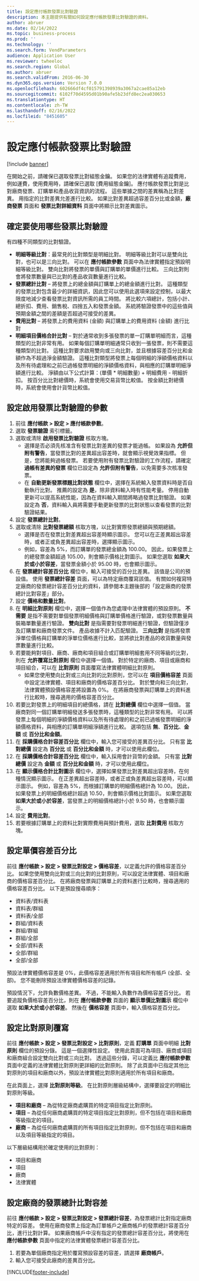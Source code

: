 ```yaml
---
title: 設定應付帳款發票比對驗證
description: 本主題提供有關如何設定應付帳款發票比對驗證的資料。
author: abruer
ms.date: 02/14/2022
ms.topic: business-process
ms.prod: ''
ms.technology: ''
ms.search.form: VendParameters
audience: Application User
ms.reviewer: twheeloc
ms.search.region: Global
ms.author: abruer
ms.search.validFrom: 2016-06-30
ms.dyn365.ops.version: Version 7.0.0
ms.openlocfilehash: 602666df4cf015791398939a3067a2cae85a12eb
ms.sourcegitcommit: 6102f70d4595d01b90afe5b23dfd8ec2ea030653
ms.translationtype: HT
ms.contentlocale: zh-TW
ms.lasthandoff: 02/16/2022
ms.locfileid: "8451605"
---
```

# <a name="set-up-accounts-payable-invoice-matching-validation"></a>設定應付帳款發票比對驗證

[!include [banner](../../includes/banner.md)]

在開始之前，請確保已選取發票比對組態金鑰。 如果您的法律實體有追蹤費用，例如運費，使用費用時，請確保已選取 [費用組態金鑰]。  應付帳款發票比對是比對廠商發票、訂購單和產品收貨資訊的流程。 這些單據之間的差異稱為比對差異。 用指定的比對差異允差進行比較。 如果比對差異超過容差百分比或金額，**廠商發票** 頁面和 **發票比對詳細資料** 頁面中將顯示比對差異圖示。

## <a name="determine-which-invoice-matching-validation-to-use"></a>確定要使用哪些發票比對驗證
有四種不同類型的比對驗證。 

- **明細等級比對**：最常見的比對類型是明細比對。 明細等級比對可以是雙向比對，也可以是三向比對。 可以在 **應付帳款參數** 頁面中為法律實體指定預設明細等級比對。 雙向比對將發票的單價與訂購單的單價進行比較。 三向比對則會將發票數量與已比對的產品收貨數量進行比較。
- **發票總計比對** – 將發票上的總金額與訂購單上的總金額進行比對。 這種類型的發票比對包含最少的詳細資訊，因此您可以使用此選項來設定控制，以最大限度地減少查看發票比對資訊所需的員工時間。 將比較六項總計，包括小計、總折扣、費用、銷售稅、四捨五入和發票金額。 系統將驗證發票中的這些值與預期金額之間的差額是否超過可接受的差異。
- **費用比對** – 將發票上的費用資料 (金額) 與訂購單上的費用資料 (金額) 進行比對
- **明細項目價格合計比對** – 對於通常收到多張發票的單一訂購單明細而言，這種類型的比對非常有用。 如果每個訂購單明細通常只收到一張發票，則不需要這種類型的比對。 這種比對要求啟用雙向或三向比對，並且根據容差百分比和金額作為不超過淨金額驗證。  這種比對類型將發票上每個明細的淨額價格資料以及所有待處理和之前已過帳發票明細的淨額價格資料，與相應的訂購單明細淨額進行比較。 淨額由以下公式計算：(單價 * 明細數量) + 明細費用 - 明細折扣。 按百分比比對總價時，系統會使用交易貨幣比較值。 按金額比對總價時，系統會使用會計貨幣比較值。

## <a name="set-up-parameters-to-enable-invoice-matching-validation"></a>設定啟用發票比對驗證的參數
1. 前往 **應付帳款 > 設定 > 應付帳款參數**。
2. 選取 **發票驗證** 索引標籤。
3. 選取或清除 **啟用發票比對驗證** 核取方塊。
    * 選擇是否必須先核准含有發票比對差異的發票才能過帳。 如果設為 **允許但附有警告**，當發票比對的差異超出容差時，就會顯示視覺效果指標。 但是，您將能夠過帳發票。 若要使用附有發票比對驗證的工作流程，請確定 **過帳有差異的發票** 欄位已設定為 **允許但附有警告**，以免需要多次核准發票。  
    * 在 **自動更新發票標題比對狀態** 欄位中，選擇在系統輸入發票資料時是否自動執行比對。 推薦的設定為 **是**，除非資料輸入時有性能考量。 停用自動更新可以提高系統性能，因為在資料輸入期間將略過發票比對驗證。 如果設定為 **否**，資料輸入員將需要手動更新發票的比對狀態以查看發票的比對驗證結果。  
4. 設定 **發票總計比對**。
5. 選取或清除 **比對發票總額** 核取方塊，以比對實際發票總額與預期總額。
    * 選擇是否在發票比對差異超出容差時顯示圖示。 您可以在正差異超出容差時，或者正或負差異超出容差時，選擇顯示圖示。  
    * 例如，容差為 5%，而訂購單的發票總金額為 100.00。 因此，如果發票上的總發票金額超過 105.00，則會顯示價格比對圖示。 如果您選取 **如果大於或小於容差**，當發票金額小於 95.00 時，也會顯示圖示。  
6. 在 **發票總計容差百分比** 欄位中，輸入可接受的百分比差異。 該值是公司的預設值。 使用 **發票總計容差** 頁面，可以為特定廠商覆寫該值。 有關如何複寫特定廠商的發票總計容差百分比的資料，請參閱本主題後部的「設定廠商的發票總計比對容差」部分。
7. 設定 **價格和數量比對**。
8. 在 **明細比對原則** 欄位中，選擇一個值作為您處理中法律實體的預設原則。 **不需要** 是指不需要對單個發票明細價格與訂購單價格進行驗證，或對發票數量與裝箱單數量進行驗證。 **雙向比對** 是指需要對發票明細進行驗證，但驗證僅涉及訂購單和廠商發票文件。 產品收據不計入匹配驗證。 **三向比對** 是指將發票淨單位價格與訂購單的淨單位價格進行比較，並將欲比對產品的收貨數量與發票數量進行比較。
9. 若要能夠對項目、廠商、廠商和項目組合或訂購單明細套用不同等級的比對，則在 **允許覆寫比對原則** 欄位中選擇一個值。 對於特定的廠商、項目或廠商和項目組合，可以在 **比對原則** 頁面覆寫法律實體明細比對原則。
    * 如果您使用雙向比對或三向比對的比對原則，您可以在 **項目價格容差** 頁面中設定法律實體、項目和廠商的價格容差百分比。 對於雙向和三向比對，法律實體預設價格容差將設置為 0%。 在將廠商發票與訂購單上的資料進行比較時，搜尋適用的價格容差百分比。   
10. 若要比對發票上的明細項目的總價格，請在 **比對總價** 欄位中選擇一個值。 當廠商對同一個訂購單明細發送多張發票時，這種類型的比對非常有用。 可以將發票上每個明細的淨額價格資料以及所有待處理的和之前已過帳發票明細的淨額價格資料，與相應的訂購單明細淨額進行比較。  選項包括 **無**、**百分比**、**金額** 或 **百分比和金額**。
11. 在 **採購價格合計容差百分比** 欄位中，輸入您可接受的差異百分比。 只有當 **比對總價** 設定為 **百分比** 或 **百分比和金額** 時，才可以使用此欄位。
12. 在 **採購價格合計容差百分比** 欄位中，輸入採用會計貨幣的金額。 只有當 **比對總價** 設定為 **金額** 或 **百分比和金額** 時，才可以使用此欄位。
13. 在 **顯示價格合計比對圖示** 欄位中，選擇如果發票比對差異超出容差時，在何種情況顯示圖示。 在正差異超出容差時，或者正或負差異超出容差時，可以顯示圖示。
例如，容差為 5%，而根據訂購單的明細價格總計為 10.00。 因此，如果發票上的明細價格總計超過 10.50，則會顯示價格比對圖示。 如果您選取 **如果大於或小於容差**，當發票上的明細價格總計小於 9.50 時，也會顯示圖示。
13. 設定 **費用比對**。
14. 若要根據訂購單上的資料比對實際費用與預計費用，選取 **比對費用** 核取方塊。

## <a name="set-up-unit-price-tolerance-percentages"></a>設定單價容差百分比
前往 **應付帳款 > 設定 > 發票比對設定 > 價格容差**，以定義允許的價格容差百分比。 如果您使用雙向比對或三向比對的比對原則，可以設定法律實體、項目和廠商的價格容差百分比。 在將廠商發票與訂購單上的資料進行比較時，搜尋適用的價格容差百分比。 以下是預設搜尋順序：
* 資料表/資料表
* 資料表/群組
* 資料表/全部
* 群組/資料表
* 群組/群組
* 群組/全部
* 全部/資料表
* 全部/群組
* 全部/全部

預設法律實體價格容差是 0%，此價格容差適用於所有項目和所有帳戶 (全部、全部)。 您不能刪除預設法律實體價格容差的記錄。

預設情況下，允許負數價格差異。 不過，不能輸入負數作為價格容差百分比。 若要追蹤負價格容差百分比，則在 **應付帳款參數** 頁面的 **顯示單價比對圖示** 欄位中選取 **如果大於或小於容差**。 然後在 **價格容差** 頁面中，輸入價格容差百分比。

## <a name="set-up-matching-policy-override"></a>設定比對原則覆寫

前往 **應付帳款 > 設定 > 發票比對設定 > 比對原則**，定義 **訂購單** 頁面中明細 **比對原則** 欄位的預設分錄。 這是一個選擇性設定。 使用此頁面可為項目、廠商或項目和廠商組合設定雙向比對或三向比對。 透過這些分錄，可以定義比 **應付帳款參數** 頁面中定義的法律實體比對原則更詳細的比對原則。 除了此頁面中已指定其他比對原則的項目和廠商以外，預設法律實體比對原則適用於所有項目和廠商。

在此頁面上，選擇 **比對原則等級**。 在比對原則層級結構中，選擇要設定的明細比對原則等級。

- **項目和廠商** – 為從特定廠商處購買的特定項目指定比對原則。
- **項目** – 為從任何廠商處購買的特定項目指定比對原則，但不包括在項目和廠商等級指定的項目。
- **廠商** – 為從任何廠商處購買的所有項目指定比對原則，但不包括在項目和廠商以及項目等級指定的項目。
  
以下層級結構用於確定使用的比對原則：
  *  項目和廠商
  *  項目
  *  廠商
  *  法律實體
  
## <a name="set-up-invoice-totals-matching-tolerance-for-vendors"></a>設定廠商的發票總計比對容差

前往 **應付帳款 > 設定 > 發票比對設定 > 發票總計容差**，為發票總計比對指定廠商特定的容差。 使用在廠商發票上指定為訂單帳戶之廠商帳戶的發票總計容差百分比，進行比對計算。 如果廠商帳戶中沒有指定的發票總計容差百分比，將使用在 **應付帳款參數** 頁面中指定的法律實體發票總計容差百分比。

1. 若要為單個廠商指定用於覆寫預設容差的容差，請選擇 **廠商帳戶**。
2. 輸入您可接受此廠商的差異百分比。


[!INCLUDE[footer-include](../../../includes/footer-banner.md)]
